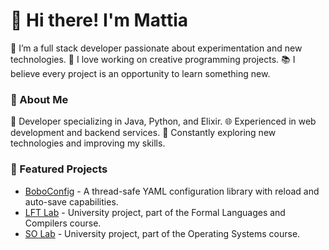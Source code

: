# 👋 Hi there! I'm Mattia
🌟 I’m a full stack developer passionate about experimentation and new technologies.
🔧 I love working on creative programming projects.
📚 I believe every project is an opportunity to learn something new.
<br>

### 📝 About Me
💼 Developer specializing in Java, Python, and Elixir.
🌐 Experienced in web development and backend services.
🚀 Constantly exploring new technologies and improving my skills.
<br>

### 🚀 Featured Projects  
- [BoboConfig](https://github.com/BoboLaboratories/BoboConfig) - A thread-safe YAML configuration library with reload and auto-save capabilities.
- [LFT Lab](https://github.com/BoboLaboratories/LFT-Lab) - University project, part of the Formal Languages and Compilers course.
- [SO Lab](https://github.com/BoboLaboratories/SO-Lab) - University project, part of the Operating Systems course.

